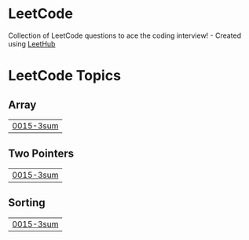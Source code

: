 # LeetCode
Collection of LeetCode questions to ace the coding interview! - Created using [LeetHub](https://github.com/QasimWani/LeetHub)

<!---LeetCode Topics Start-->
# LeetCode Topics
## Array
|  |
| ------- |
| [0015-3sum](https://github.com/golddohyun/LeetCode/tree/master/0015-3sum) |
## Two Pointers
|  |
| ------- |
| [0015-3sum](https://github.com/golddohyun/LeetCode/tree/master/0015-3sum) |
## Sorting
|  |
| ------- |
| [0015-3sum](https://github.com/golddohyun/LeetCode/tree/master/0015-3sum) |
<!---LeetCode Topics End-->